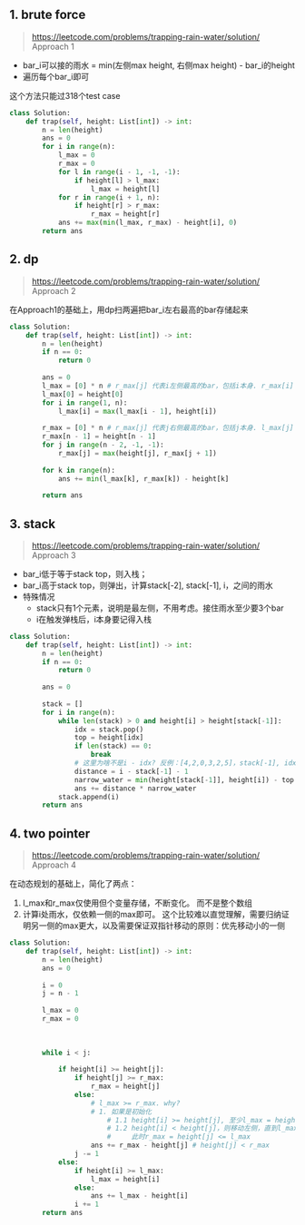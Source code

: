 ## 1. brute force
>https://leetcode.com/problems/trapping-rain-water/solution/
Approach 1

- bar_i可以接的雨水 = min(左侧max height, 右侧max height) - bar_i的height
- 遍历每个bar_i即可

这个方法只能过318个test case

```python
class Solution:
    def trap(self, height: List[int]) -> int:
        n = len(height)
        ans = 0
        for i in range(n):
            l_max = 0
            r_max = 0
            for l in range(i - 1, -1, -1):
                if height[l] > l_max:
                    l_max = height[l]
            for r in range(i + 1, n):
                if height[r] > r_max:
                    r_max = height[r]
            ans += max(min(l_max, r_max) - height[i], 0)
        return ans
```

## 2. dp
>https://leetcode.com/problems/trapping-rain-water/solution/
Approach 2

在Approach1的基础上，用dp扫两遍把bar_i左右最高的bar存储起来

```python
class Solution:
    def trap(self, height: List[int]) -> int:
        n = len(height)
        if n == 0:
            return 0
        
        ans = 0
        l_max = [0] * n # r_max[j] 代表i左侧最高的bar，包括i本身. r_max[i] >= height[i]
        l_max[0] = height[0]
        for i in range(1, n):
            l_max[i] = max(l_max[i - 1], height[i])
        
        r_max = [0] * n # r_max[j] 代表j右侧最高的bar，包括j本身. l_max[j] >= height[j]
        r_max[n - 1] = height[n - 1]
        for j in range(n - 2, -1, -1):
            r_max[j] = max(height[j], r_max[j + 1]) 
           
        for k in range(n):
            ans += min(l_max[k], r_max[k]) - height[k] 
        
        return ans
```

## 3. stack

>https://leetcode.com/problems/trapping-rain-water/solution/
Approach 3

- bar_i低于等于stack top，则入栈；
- bar_i高于stack top，则弹出，计算stack[-2], stack[-1], i，之间的雨水
- 特殊情况
  - stack只有1个元素，说明是最左侧，不用考虑。接住雨水至少要3个bar
  - i在触发弹栈后，i本身要记得入栈

```python
class Solution:
    def trap(self, height: List[int]) -> int:
        n = len(height)
        if n == 0:
            return 0
        
        ans = 0
        
        stack = []
        for i in range(n):
            while len(stack) > 0 and height[i] > height[stack[-1]]:
                idx = stack.pop()
                top = height[idx]
                if len(stack) == 0:
                    break
                # 这里为啥不是i - idx? 反例：[4,2,0,3,2,5]，stack[-1], idx, i -> 0, 3, 5的时候, 雨水需要补齐idx 0~5之间，大于height[3]的部分
                distance = i - stack[-1] - 1 
                narrow_water = min(height[stack[-1]], height[i]) - top
                ans += distance * narrow_water
            stack.append(i)
        return ans
```

## 4. two pointer
>https://leetcode.com/problems/trapping-rain-water/solution/
Approach 4

在动态规划的基础上，简化了两点：
1. l_max和r_max仅使用但个变量存储，不断变化。  而不是整个数组
2. 计算i处雨水，仅依赖一侧的max即可。  这个比较难以直觉理解，需要归纳证明另一侧的max更大，以及需要保证双指针移动的原则：优先移动小的一侧

```python
class Solution:
    def trap(self, height: List[int]) -> int:
        n = len(height)
        ans = 0
        
        i = 0
        j = n - 1
        
        l_max = 0
        r_max = 0
        
        
        
        while i < j:
            
            if height[i] >= height[j]:
                if height[j] >= r_max:
                    r_max = height[j]
                else:
                    # l_max >= r_max. why?
                    # 1. 如果是初始化
                        # 1.1 height[i] >= height[j], 至少l_max = height[i] >= height[j] = r_max
                        # 1.2 height[i] < height[j]，则移动左侧，直到l_max = height[i] >= height[j]
                        #     此时r_max = height[j] <= l_max
                    ans += r_max - height[j] # height[j] < r_max
                j -= 1
            else:
                if height[i] >= l_max:
                    l_max = height[i]
                else:
                    ans += l_max - height[i]
                i += 1
        return ans

```